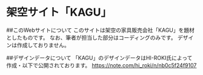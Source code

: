 # 架空サイト「KAGU」

##このWebサイトについて
このサイトは架空の家具販売会社「KAGU」を題材としたものです。
なお、筆者が担当した部分はコーディングのみです。
デザインは作成しておりません。

##デザインデータについて
「KAGU」のデザインデータはHI-ROKI氏によって作成・以下で公開されております。
https://note.com/hi_roki/n/nb0c5f24f9107

